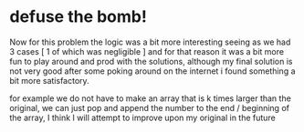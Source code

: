 # defuse the bomb!

Now for this problem the logic was a bit more interesting seeing as we had 3 cases [ 1 of which was negligible ] and for that reason it was a bit more fun to play around and prod with the solutions, although my final solution is not very good after some poking around on the internet i found something a bit more satisfactory.

for example we do not have to make an array that is k times larger than the original, we can just pop and append the number to the end / beginning of the array, I think I will attempt to improve upon my original in the future